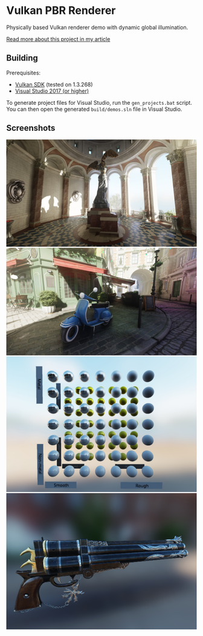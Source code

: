 # Vulkan PBR Renderer

Physically based Vulkan renderer demo with dynamic global illumination.

[Read more about this project in my article](https://eeromutka.github.io/projects/vulkan_renderer.html)

## Building

Prerequisites:
- [Vulkan SDK](https://vulkan.lunarg.com/) (tested on 1.3.268)
- [Visual Studio 2017 (or higher)](https://visualstudio.microsoft.com/)

To generate project files for Visual Studio, run the `gen_projects.bat` script. You can then open the generated `build/demos.sln` file in Visual Studio.

## Screenshots

![suntemple](/screenshots/SunTemple.jpg)
![bistro](/screenshots/Bistro.jpg)
![spheres](/screenshots/pbr_spheres.jpg)
![weapon](/screenshots/cerberus.jpg)
